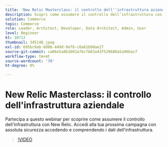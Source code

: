 ```yaml
---
title: 'New Relic Masterclass: il controllo dell''infrastruttura aziendale'
description: Scopri come assumere il controllo dell’infrastruttura con New Relic. Accedi alla tua prossima campagna con assoluta sicurezza accedendo e comprendendo i dati dell’infrastruttura.
solution: Commerce
topic: Commerce
role: Leader, Architect, Developer, Data Architect, Admin, User
level: Beginner
kt: 10712
thumbnail: 345148.jpeg
exl-id: 695bc9ab-8d06-449d-9ef8-c0a61b90ae27
source-git-commit: ca06e5a8b1602a7bcfb83a43f529680a5a96bacf
workflow-type: tm+mt
source-wordcount: '70'
ht-degree: 0%

---
```


# New Relic Masterclass: il controllo dell&#39;infrastruttura aziendale

Partecipa a questo webinar per scoprire come assumere il controllo dell’infrastruttura con New Relic. Accedi alla tua prossima campagna con assoluta sicurezza accedendo e comprendendo i dati dell’infrastruttura.

>[!VIDEO](https://video.tv.adobe.com/v/345148/?quality=12&learn=on)
